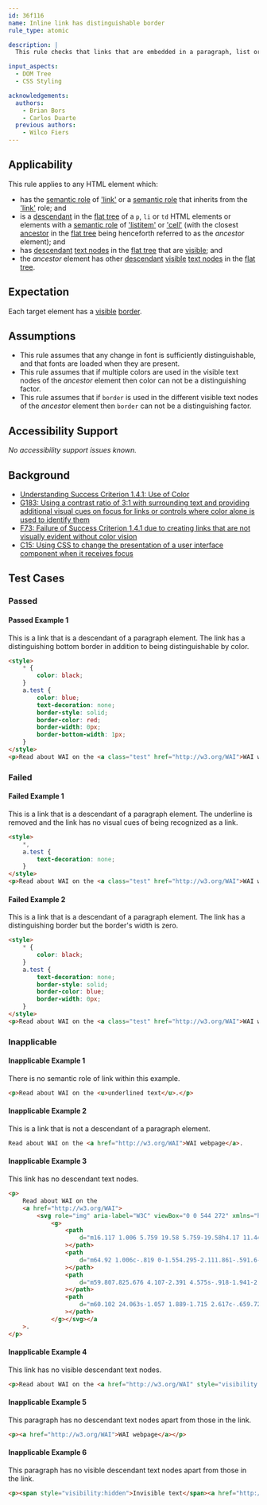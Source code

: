 ```yaml
---
id: 36f116
name: Inline link has distinguishable border
rule_type: atomic

description: |
  This rule checks that links that are embedded in a paragraph, list or cell have a border that distinguishes them from the surrounding text

input_aspects:
  - DOM Tree
  - CSS Styling

acknowledgements:
  authors:
    - Brian Bors
    - Carlos Duarte
  previous authors:
    - Wilco Fiers
---
```


## Applicability

This rule applies to any HTML element which:

- has the [semantic role][] of ['link'][link] or a [semantic role][] that inherits from the ['link'][link] role; and
- is a [descendant][] in the [flat tree][] of a `p`, `li` or `td` HTML elements or elements with a [semantic role][] of ['listitem'][listitem] or ['cell'][cell] (with the closest [ancestor][] in the [flat tree][] being henceforth referred to as the _ancestor_ element); and
- has [descendant][] [text nodes][text node] in the [flat tree][] that are [visible][]; and
- the _ancestor_ element has other [descendant][] [visible][] [text nodes][text node] in the [flat tree][].

## Expectation

Each target element has a [visible][] [border](https://drafts.csswg.org/css-backgrounds/#borders).

## Assumptions

- This rule assumes that any change in font is sufficiently distinguishable, and that fonts are loaded when they are present.
- This rule assumes that if multiple colors are used in the visible text nodes of the _ancestor_ element then color can not be a distinguishing factor.
- This rule assumes that if `border` is used in the different visible text nodes of the _ancestor_ element then `border` can not be a distinguishing factor.

## Accessibility Support

_No accessibility support issues known._

## Background

- [Understanding Success Criterion 1.4.1: Use of Color](https://www.w3.org/WAI/WCAG21/Understanding/use-of-color.html)
- [G183: Using a contrast ratio of 3:1 with surrounding text and providing additional visual cues on focus for links or controls where color alone is used to identify them](https://www.w3.org/WAI/WCAG21/Techniques/general/G183)
- [F73: Failure of Success Criterion 1.4.1 due to creating links that are not visually evident without color vision](https://www.w3.org/WAI/WCAG21/Techniques/failures/F73)
- [C15: Using CSS to change the presentation of a user interface component when it receives focus](https://www.w3.org/WAI/WCAG21/Techniques/css/C15)

## Test Cases

### Passed

#### Passed Example 1

This is a link that is a descendant of a paragraph element. The link has a distinguishing bottom border in addition to being distinguishable by color.

```html
<style>
	* {
		color: black;
	}
	a.test {
		color: blue;
		text-decoration: none;
		border-style: solid;
		border-color: red;
		border-width: 0px;
		border-bottom-width: 1px;
	}
</style>
<p>Read about WAI on the <a class="test" href="http://w3.org/WAI">WAI webpage</a>.</p>
```

### Failed

#### Failed Example 1

This is a link that is a descendant of a paragraph element. The underline is removed and the link has no visual cues of being recognized as a link.

```html
<style>
	*,
	a.test {
		text-decoration: none;
	}
</style>
<p>Read about WAI on the <a class="test" href="http://w3.org/WAI">WAI webpage</a>.</p>
```

#### Failed Example 2

This is a link that is a descendant of a paragraph element. The link has a distinguishing border but the border's width is zero.

```html
<style>
	* {
		color: black;
	}
	a.test {
		text-decoration: none;
		border-style: solid;
		border-color: blue;
		border-width: 0px;
	}
</style>
<p>Read about WAI on the <a class="test" href="http://w3.org/WAI">WAI webpage</a>.</p>
```

### Inapplicable

#### Inapplicable Example 1

There is no semantic role of link within this example.

```html
<p>Read about WAI on the <u>underlined text</u>.</p>
```

#### Inapplicable Example 2

This is a link that is not a descendant of a paragraph element.

```html
Read about WAI on the <a href="http://w3.org/WAI">WAI webpage</a>.
```

#### Inapplicable Example 3

This link has no descendant text nodes.

```html
<p>
	Read about WAI on the
	<a href="http://w3.org/WAI">
		<svg role="img" aria-label="W3C" viewBox="0 0 544 272" xmlns="http://www.w3.org/2000/svg">
			<g>
				<path
					d="m16.117 1.006 5.759 19.58 5.759-19.58h4.17 11.444v1.946l-5.879 10.128c2.065.663 3.627 1.868 4.686 3.615 1.059 1.748 1.589 3.799 1.589 6.155 0 2.914-.775 5.363-2.324 7.348s-3.555 2.978-6.017 2.978c-1.854 0-3.469-.589-4.845-1.767-1.377-1.178-2.396-2.773-3.058-4.786l3.256-1.35c.477 1.218 1.106 2.178 1.887 2.879.781.702 1.701 1.052 2.76 1.052 1.112 0 2.052-.622 2.82-1.866.768-1.245 1.152-2.74 1.152-4.489 0-1.933-.411-3.429-1.231-4.488-.954-1.244-2.45-1.867-4.489-1.867h-1.588v-1.906l5.56-9.612h-6.712l-.382.65-8.163 27.548h-.397l-5.958-19.937-5.957 19.937h-.397l-9.53-32.168h4.17l5.759 19.58 3.892-13.185-1.906-6.395z"
				></path>
				<path
					d="m64.92 1.006c-.819 0-1.554.295-2.111.861-.591.6-.92 1.376-.92 2.178s.313 1.545.887 2.128c.583.591 1.334.912 2.145.912.793 0 1.562-.321 2.161-.903.574-.557.887-1.3.887-2.136 0-.811-.321-1.57-.878-2.136-.584-.592-1.344-.904-2.171-.904zm2.643 3.065c0 .701-.271 1.351-.768 1.832-.524.507-1.174.777-1.892.777-.675 0-1.342-.278-1.84-.785s-.777-1.157-.777-1.849.287-1.368.802-1.891c.481-.49 1.131-.751 1.84-.751.726 0 1.376.271 1.883.785.49.489.752 1.147.752 1.882zm-2.559-1.807h-1.3v3.445h.65v-1.469h.642l.701 1.469h.726l-.769-1.57c.498-.102.785-.439.785-.929 0-.625-.472-.946-1.435-.946zm-.118.422c.608 0 .886.169.886.591 0 .405-.278.549-.87.549h-.549v-1.14z"
				></path>
				<path
					d="m59.807.825.676 4.107-2.391 4.575s-.918-1.941-2.443-3.015c-1.285-.905-2.122-1.102-3.431-.832-1.681.347-3.587 2.357-4.419 4.835-.995 2.965-1.005 4.4-1.04 5.718-.056 2.113.277 3.362.277 3.362s-1.452-2.686-1.438-6.62c.009-2.808.451-5.354 1.75-7.867 1.143-2.209 2.842-3.535 4.35-3.691 1.559-.161 2.791.59 3.743 1.403 1 .854 2.01 2.721 2.01 2.721z"
				></path>
				<path
					d="m60.102 24.063s-1.057 1.889-1.715 2.617c-.659.728-1.837 2.01-3.292 2.651s-2.218.762-3.656.624c-1.437-.138-2.772-.97-3.24-1.317s-1.664-1.369-2.34-2.322-1.733-2.859-1.733-2.859.589 1.91.958 2.721c.212.467.864 1.894 1.789 3.136.863 1.159 2.539 3.154 5.086 3.604 2.547.451 4.297-.693 4.73-.97s1.346-1.042 1.924-1.66c.603-.645 1.174-1.468 1.49-1.962.231-.36.607-1.092.607-1.092z"
				></path>
			</g></svg></a
	>.
</p>
```

#### Inapplicable Example 4

This link has no visible descendant text nodes.

```html
<p>Read about WAI on the <a href="http://w3.org/WAI" style="visibility:hidden">WAI webpage</a>.</p>
```

#### Inapplicable Example 5

This paragraph has no descendant text nodes apart from those in the link.

```html
<p><a href="http://w3.org/WAI">WAI webpage</a></p>
```

#### Inapplicable Example 6

This paragraph has no visible descendant text nodes apart from those in the link.

```html
<p><span style="visibility:hidden">Invisible text</span><a href="http://w3.org/WAI">WAI webpage</a></p>
```

[ancestor]: https://dom.spec.whatwg.org/#concept-tree-ancestor
[background color]: #background-colors-of-text 'Definition of background color'
[cell]: https://www.w3.org/TR/wai-aria/#cell
[descendant]: https://dom.spec.whatwg.org/#concept-tree-descendant
[flat tree]: https://drafts.csswg.org/css-scoping/#flat-tree 'Definition of flat tree'
[focused]: #focused 'Definition of focused'
[foreground color]: #foreground-colors-of-text 'Definition of foreground color'
[hovered]: #hovered 'Definition of hovered'
[link]: https://www.w3.org/TR/wai-aria/#link
[listitem]: https://www.w3.org/TR/wai-aria/#listitem
[semantic role]: #semantic-role 'Definition of semantic role'
[text node]: https://dom.spec.whatwg.org/#text
[visible]: #visible 'Definition of visible'
